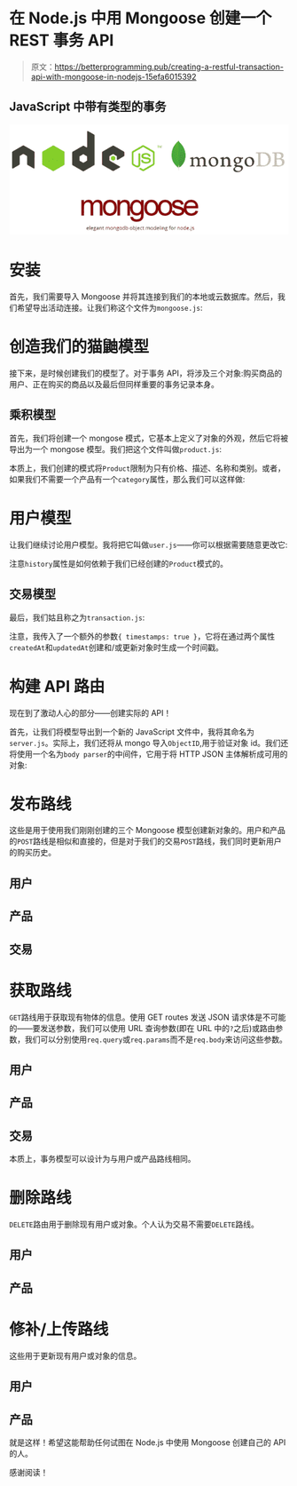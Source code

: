 # 在 Node.js 中用 Mongoose 创建一个 REST 事务 API

> 原文：<https://betterprogramming.pub/creating-a-restful-transaction-api-with-mongoose-in-nodejs-15efa6015392>

## JavaScript 中带有类型的事务

![](img/e3cdc7115f8cf7e80a2602d533dcdc39.png)

# 安装

首先，我们需要导入 Mongoose 并将其连接到我们的本地或云数据库。然后，我们希望导出活动连接。让我们称这个文件为`mongoose.js`:

# 创造我们的猫鼬模型

接下来，是时候创建我们的模型了。对于事务 API，将涉及三个对象:购买商品的用户、正在购买的商品以及最后但同样重要的事务记录本身。

## 乘积模型

首先，我们将创建一个 mongose 模式，它基本上定义了对象的外观，然后它将被导出为一个 mongose 模型。我们把这个文件叫做`product.js`:

本质上，我们创建的模式将`Product`限制为只有价格、描述、名称和类别。或者，如果我们不需要一个产品有一个`category`属性，那么我们可以这样做:

# 用户模型

让我们继续讨论用户模型。我将把它叫做`user.js`——你可以根据需要随意更改它:

注意`history`属性是如何依赖于我们已经创建的`Product`模式的。

## 交易模型

最后，我们姑且称之为`transaction.js`:

注意，我传入了一个额外的参数`{ timestamps: true }`，它将在通过两个属性`createdAt`和`updatedAt`创建和/或更新对象时生成一个时间戳。

# 构建 API 路由

现在到了激动人心的部分——创建实际的 API！

首先，让我们将模型导出到一个新的 JavaScript 文件中，我将其命名为`server.js`。实际上，我们还将从 mongo 导入`ObjectID`,用于验证对象 id。我们还将使用一个名为`body parser`的中间件，它用于将 HTTP JSON 主体解析成可用的对象:

# 发布路线

这些是用于使用我们刚刚创建的三个 Mongoose 模型创建新对象的。用户和产品的`POST`路线是相似和直接的，但是对于我们的交易`POST`路线，我们同时更新用户的购买历史。

## 用户

## 产品

## 交易

# 获取路线

`GET`路线用于获取现有物体的信息。使用 GET routes 发送 JSON 请求体是不可能的——要发送参数，我们可以使用 URL 查询参数(即在 URL 中的`?`之后)或路由参数，我们可以分别使用`req.query`或`req.params`而不是`req.body`来访问这些参数。

## 用户

## 产品

## 交易

本质上，事务模型可以设计为与用户或产品路线相同。

# 删除路线

`DELETE`路由用于删除现有用户或对象。个人认为交易不需要`DELETE`路线。

## 用户

## 产品

# 修补/上传路线

这些用于更新现有用户或对象的信息。

## 用户

## 产品

就是这样！希望这能帮助任何试图在 Node.js 中使用 Mongoose 创建自己的 API 的人。

感谢阅读！